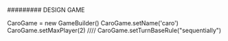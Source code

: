 

######### DESIGN GAME






CaroGame = new GameBuilder()
CaroGame.setName('caro')
CaroGame.setMaxPlayer(2)
//// 
CaroGame.setTurnBaseRule("sequentially")


